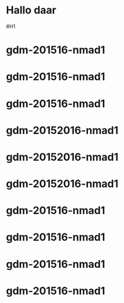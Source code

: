 Hallo daar
============

#H1
#####

# gdm-201516-nmad1
# gdm-201516-nmad1
# gdm-201516-nmad1
# gdm-20152016-nmad1
# gdm-20152016-nmad1
# gdm-20152016-nmad1
# gdm-201516-nmad1
# gdm-201516-nmad1
# gdm-201516-nmad1
# gdm-201516-nmad1
